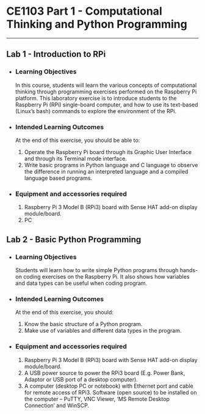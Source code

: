 # **CE1103 Part 1 - Computational Thinking and Python Programming**
---

## **Lab 1 - Introduction to RPi**

* ### Learning Objectives
   In this course, students will learn the various concepts of computational thinking
through programming exercises performed on the Raspberry Pi platform. This
laboratory exercise is to introduce students to the Raspberry Pi (RPi) single-board
computer, and how to use its text-based (Linux’s bash) commands to explore the
environment of the RPi.


* ### Intended Learning Outcomes
   At the end of this exercise, you should be able to:

    1. Operate the Raspberry Pi board through its Graphic User Interface and through its
    Terminal mode interface.
    2. Write basic programs in Python language and C language to observe the difference
    in running an interpreted language and a compiled language based programs.


* ### Equipment and accessories required
    1. Raspberry Pi 3 Model B (RPi3) board with Sense HAT add-on display module/board.
    2. PC


## **Lab 2 - Basic Python Programming**

* ### Learning Objectives
    Students will learn how to write simple Python programs through hands-on coding exercises on the Raspberry Pi. It also shows how variables and data types can be useful when coding program.


* ### Intended Learning Outcomes
    At the end of this exercise, you should:
    1. Know the basic structure of a Python program.
    2. Make use of variables and different data types in the program.


* ### Equipment and accessories required
    1. Raspberry Pi 3 Model B (RPi3) board with Sense HAT add-on display module/board.
    2. A USB power source to power the RPi3 board (E.g. Power Bank, Adaptor or USB port of a desktop computer).
    3. A computer (desktop PC or notebook) with Ethernet port and cable for remote access of RPi3. Software (open source) to be installed on the computer – PuTTY, VNC Viewer, ‘MS Remote Desktop Connection’ and WinSCP.